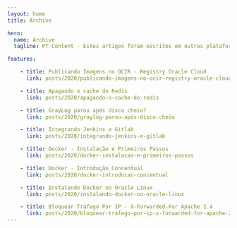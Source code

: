 ```yaml
---
layout: home
title: Archive

hero:
  name: Archive
  tagline: PT Content - Estes artigos foram escritos em outras plataformas e estou migrando para cá

features:

    - title: Publicando Imagens no OCIR - Registry Oracle Cloud
      link: posts/2020/publicando-imagens-no-ocir-registry-oracle-cloud

    - title: Apagando o cache do Redis
      link: posts/2020/apagando-o-cache-do-redis

    - title: GrayLog parou após disco cheio?
      link: posts/2020/graylog-parou-após-disco-cheio

    - title: Integrando Jenkins e Gitlab
      link: posts/2020/integrando-jenkins-e-gitlab

    - title: Docker - Instalação e Primeiros Passos
      link: posts/2020/docker-instalacao-e-primeiros-passos

    - title: Docker - Introdução Concentual
      link: posts/2020/docker-introducao-concentual

    - title: Instalando Docker no Oracle Linux
      link: posts/2020/instalando-docker-no-oracle-linux

    - title: Bloquear Tráfego Por IP - X-Forwarded-For Apache 2.4
      link: posts/2020/bloquear-tráfego-por-ip-x-forwarded-for-apache-2.4
---
```

